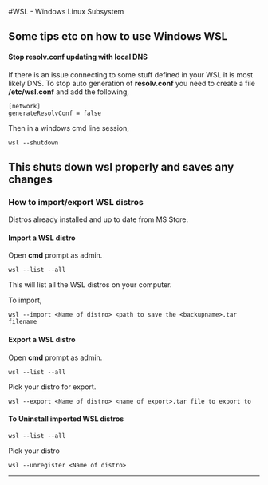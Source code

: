 #WSL - Windows Linux Subsystem

Some tips etc on how to use Windows WSL
---

#### Stop resolv.conf updating with local DNS
If there is an issue connecting to some stuff defined in your WSL it is most likely DNS. To stop auto generation of **resolv.conf** you need to create a file **/etc/wsl.conf** and add the following, 

``` 
[network] 
generateResolvConf = false
``` 

Then in a windows cmd line session,

``` 
wsl --shutdown
```

This shuts down wsl properly and saves any changes
---

### How to import/export WSL distros

Distros already installed and up to date from MS Store.

#### Import a WSL distro

Open **cmd** prompt as admin.

```
wsl --list --all
```

This will list all the WSL distros on your computer.

To import,
```
wsl --import <Name of distro> <path to save the <backupname>.tar filename
```

#### Export a WSL distro

Open **cmd** prompt as admin.

```
wsl --list --all
```

Pick your distro for export.

```
wsl --export <Name of distro> <name of export>.tar file to export to
```

#### To Uninstall imported WSL distros
```
wsl --list --all
```

Pick your distro

```
wsl --unregister <Name of distro>
```
---


